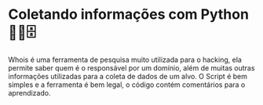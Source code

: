 # Coletando informações com Python 🕵️‍♂️🗄
Whois é uma ferramenta de pesquisa muito utilizada para o hacking, ela permite saber quem é o responsável por um domínio, além de muitas outras informações utilizadas para a coleta de dados de um alvo. 
O Script é bem simples e a ferramenta é bem legal, o código contém comentários para o aprendizado.
